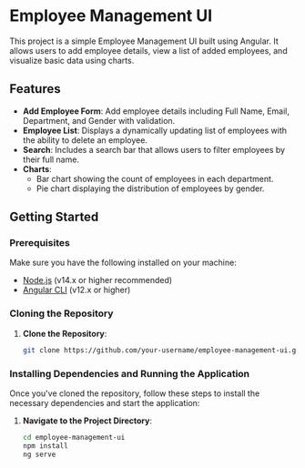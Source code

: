 # Employee Management UI

This project is a simple Employee Management UI built using Angular. It allows users to add employee details, view a list of added employees, and visualize basic data using charts.

## Features

- **Add Employee Form**: Add employee details including Full Name, Email, Department, and Gender with validation.
- **Employee List**: Displays a dynamically updating list of employees with the ability to delete an employee.
- **Search**: Includes a search bar that allows users to filter employees by their full name.
- **Charts**:
  - Bar chart showing the count of employees in each department.
  - Pie chart displaying the distribution of employees by gender.

## Getting Started

### Prerequisites

Make sure you have the following installed on your machine:

- [Node.js](https://nodejs.org/) (v14.x or higher recommended)
- [Angular CLI](https://angular.io/cli) (v12.x or higher)

### Cloning the Repository

1. **Clone the Repository**:
   ```bash
   git clone https://github.com/your-username/employee-management-ui.git
   ```

### Installing Dependencies and Running the Application

Once you've cloned the repository, follow these steps to install the necessary dependencies and start the application:

1. **Navigate to the Project Directory**:

   ```bash
   cd employee-management-ui
   npm install
   ng serve
   ```
